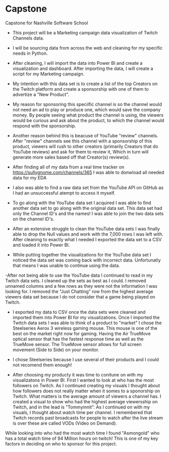 # Capstone
Capstone for Nashville Software School

- This project will be a Marketing campaign data visualization of Twitch Channels data.
- I will be sourcing data from across the web and cleaning for my specific needs in Python.
- After cleaning, I will import the data into Power BI and create a visualization and dashboard. After importing the data, I will create a script for my Marketing campaign.
- My intention with this data set is to create a list of the top Creators on the Twitch platform and create a sponsorship with one of them to advertize a "New Product". 
- My reason for sponsoring this speciific channel is so the channel would not need an ad to play or produce one, which would save the company money. By people seeing what product the channel is using, the viewers would be curious and ask about the product, to which the channel would respond with the sponsorship.
- Another reason behind this is beacuse of YouTube "review" channels. After "review" channels see this channel with a sponsorship of this product, viewers will rush to other creators (primarily Creators that do YouTube reviews) and ask for them to review it, Which in turn will generate more sales based off that Creator(s) review(s). 


- After finding all of my data from a real time tracker on https://sullygnome.com/channels/365 I was able to donwload all needed data for my EDA

- I also was able to find a raw data set from the YouTube API on GitHub as I had an unsuccessful atempt to access it myself. 
- To go along with the YouTube data set I acquired I was able to find another data set to go along with the original data set. This data set had only the Channel ID's and the names! I was able to join the two data sets on the channel ID's.

- After an extensive struggle to clean the YouTube data sets I was finally able to drop the Null values and work with the 7,000 rows I was left with. After cleaning to exactly what I needed I exported the data set to a CSV and loaded it into Power BI. 
- While putting together the visualizations for the YouTube data set I noticed the data set was coming back with incorrect data. Unfortunatly that means I was unable to continue using the data.  

-After not being able to use the YouTube data I continued to read in my Twitch data sets. I cleaned up the sets as best as I could. I removed unnamed columns and a few rows as they were not the information I was looking for. I removed the "Just Chatting" row from the highest average viewers data set because I do not consider that a game being played on Twitch.

- I exported my data to CSV once the data sets were cleaned and imported them into Power BI for my visualizations. Once I imported the Twitch data sets I was able to think of a product to "market" I chose the Steelseries Aerox 3 wireless gaming mouse. This mouse is one of the best on the market right now for gaming. Having the Air TrueMove optical sensor that has the fastest response time as well as the TrueMove sensor. The TrueMove sensor allows for full screen movement (Side to Side) on your monitor.

- I chose Steelseries because I use several of their products and I could not recomend them enough! 

- After choosing my producty it was time to conitune on with  my visualizatons in Power BI. First I wanted to look at who has the most followers on Twitch. As I continued creating my visuals I thought about how followers does not really matter when it somes to a sponorship on Twitch. What matters is the average amount of viewers a channel has. I created a visual to show who had the highest average viewersship on Twitch, and in the lead is "Tommyinnit". As I continued on with my visuals, I thought about watch time per channel. I remembered that Twitch records past broadcasts for people to watch after the live stream is over these are called VODs (Video on Demand).

While looking into who had the most watch time I found "Asmongold" who has a total watch time of 94 Million hours on twitch! This is one of my key factors in deciding on who to sponsor for this project.
